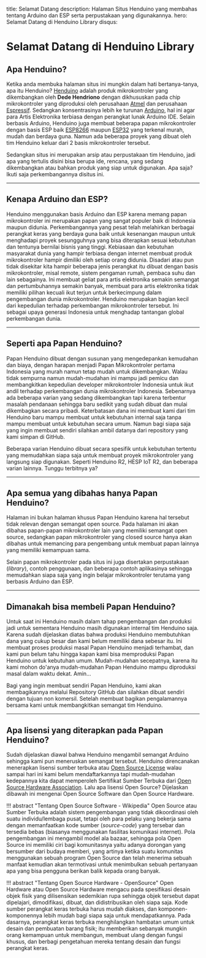 title: Selamat Datang
description: Halaman Situs Henduino yang membahas tentang Arduino dan ESP serta perpustakaan yang digunakannya.
hero: Selamat Datang di Henduino Library
disqus: 

# Selamat Datang di Henduino Library

## Apa Henduino?

Ketika anda membuka halaman situs ini mungkin dalam hati bertanya-tanya, apa itu Henduino? [Henduino][1] adalah produk mikrokontroler yang dikembangkan oleh **Dede Hendriono** dengan dikhususkan pada chip mikrokontroler yang diproduksi oleh perusahaan [Atmel][2] dan perusahaan [Espressif][3]. Sedangkan konsentrasinya lebih ke turunan [Arduino][4], hal ini agar para Artis Elektronika terbiasa dengan perangkat lunak Arduino IDE. Selain berbasis Arduino, Henduino juga membuat beberapa papan mikrokontroler dengan basis ESP baik [ESP8266][5] maupun [ESP32][6] yang terkenal murah, mudah dan berdaya guna. Namun ada beberapa proyek yang dibuat oleh tim Henduino keluar dari 2 basis mikrokontroler tersebut.

Sedangkan situs ini merupakan arsip atau perpustakaan tim Henduino, jadi apa yang tertulis disini bisa berupa ide, rencana, yang sedang dikembangkan atau bahkan produk yang siap untuk digunakan. Apa saja? Ikuti saja perkembangannya disitus ini.

[1]: http://henduino.github.io
[2]: https://www.microchip.com/
[3]: https://www.espressif.com/
[4]: https://www.arduino.cc/
[5]: https://www.espressif.com/en/products/hardware/esp8266ex/overview
[6]: https://www.espressif.com/en/products/hardware/esp32/overview

* * *

## Kenapa Arduino dan ESP?

Henduino menggunakan basis Arduino dan ESP karena memang papan mikrokontroler ini merupakan papan yang sangat populer baik di Indonesia maupun didunia. Perkembangannya yang pesat telah melahirkan berbagai perangkat keras yang berdaya guna baik untuk kesenangan maupun untuk menghadapi proyek sesungguhnya yang bisa diterapkan sesuai kebutuhan dan tentunya bernilai bisnis yang tinggi. Kebiasaan dan kebutuhan masyarakat dunia yang hampir terbiasa dengan internet membuat produk mikrokontroler hampir dimiliki oleh setiap orang didunia. Disadari atau pun tidak disekitar kita hampir beberapa jenis perangkat itu dibuat dengan basis mikrokontroler, misal remote, sistem pengaman rumah, pembaca suhu dan lain sebagainya. Ini membuat geliat para artis elektronika semakin semangat dan pertumbuhannya semakin banyak, membuat para artis elektronika tidak memiliki pilihan kecuali ikut terjun untuk berkecimpung dalam pengembangan dunia mikrokontroler. Henduino merupakan bagian kecil dari kepedulian terhadap perkembangan mikrokontroler tersebut. Ini sebagai upaya generasi Indonesia untuk menghadap tantangan global perkembangan dunia.

* * *

## Seperti apa Papan Henduino?

Papan Henduino dibuat dengan susunan yang mengedepankan kemudahan dan biaya, dengan harapan menjadi Papan Mikrokontroler pertama Indonesia yang murah namun tetap mudah untuk dikembangkan. Walau tidak sempurna namun mudah-mudahan ini mampu jadi pemicu dan membangkitkan kepedulian developer mikrokontroler Indonesia untuk ikut andil terhadap perkembangan dunia mikrokontroler Indonesia.
Sebenarnya ada beberapa varian yang sedang dikembangkan tapi karena terbentur masalah pendanaan sehingga baru sedikit yang sudah dibuat dan mulai dikembagkan secara pribadi. Keterbatasan dana ini membuat kami dari tim Henduino baru mampu membuat untuk kebutuhan internal saja tanpa mampu membuat untuk kebutuhan secara umum. Namun bagi siapa saja yang ingin membuat sendiri silahkan ambil datanya dari repository yang kami simpan di GitHub.

Beberapa varian Henduino dibuat secara spesifik untuk kebutuhan tertentu yang memudahkan siapa saja untuk membuat proyek mikrokontroler yang langsung siap digunakan. Seperti Henduino R2, HESP IoT R2, dan beberapa varian lainnya. Tunggu terbitnya ya? 

* * *

## Apa semua yang dibahas hanya Papan Henduino?

Halaman ini bukan halaman khusus Papan Henduino karena hal tersebut tidak relevan dengan semangat open source. Pada halaman ini akan dibahas papan-papan mikrokontroler lain yang memiliki semangat open source, sedangkan papan mikrokontroler yang closed source hanya akan dibahas untuk memancing para pengembang untuk membuat papan lainnya yang memiliki kemampuan sama.

Selain papan mikrokontroler pada situs ini juga disertakan perpustakaan (*library*), contoh penggunaan, dan beberapa contoh aplikasinya sehingga memudahkan siapa saja yang ingin belajar mikrokontroler terutama yang berbasis Arduino dan ESP.

* * *

## Dimanakah bisa membeli Papan Henduino?

Untuk saat ini Henduino masih dalam tahap pengembangan dan produksi jadi untuk sementara Henduino masih digunakan internal tim Henduino saja. Karena sudah dijelaskan diatas bahwa produksi Henduino membutuhkan dana yang cukup besar dan kami belum memiliki dana sebesar itu. Ini membuat proses produksi masal Papan Henduino menjadi terhambat, dan kami pun belum tahu hingga kapan kami bisa memproduksi Papan Henduino untuk kebutuhan umum. Mudah-mudahan secepatnya, karena itu kami mohon do'anya mudah-mudahan Papan Henduino mampu diproduksi masal dalam waktu dekat. Amin...

Bagi yang ingin membuat sendiri Papan Henduino, kami akan membagikannya melalui Repository GitHub dan silahkan dibuat sendiri dengan tujuan non komersil. Setelah membuat bagikan pengalamannya bersama kami untuk membangkitkan semangat tim Henduino.

* * *

## Apa lisensi yang diterapkan pada Papan Henduino?

Sudah dijelaskan diawal bahwa Henduino mengambil semangat Arduino sehingga kami pun meneruskan semangat tersebut. Henduino direncanakan menerapkan lisensi sumber terbuka atau [Open Source License][7] walau sampai hari ini kami belum mendaftarkannya tapi mudah-mudahan kedepannya kita dapat memperoleh Sertifikat Sumber Terbuka dari [Open Source Hardware Association][8]. Lalu apa lisensi Open Source? Dijelaskan dibawah ini mengenai Open Source Software dan Open Source Hardware.

!!! abstract "Tentang Open Source Software - Wikipedia"
	Open Source atau Sumber Terbuka adalah sistem pengembangan yang tidak dikoordinasi oleh suatu individu/lembaga pusat, tetapi oleh para pelaku yang bekerja sama dengan memanfaatkan kode sumber (*source-code*) yang tersebar dan tersedia bebas (biasanya menggunakan fasilitas komunikasi internet). Pola pengembangan ini mengambil model ala bazaar, sehingga pola Open Source ini memiliki ciri bagi komunitasnya yaitu adanya dorongan yang bersumber dari budaya memberi, yang artinya ketika suatu komunitas menggunakan sebuah program Open Source dan telah menerima sebuah manfaat kemudian akan termotivasi untuk menimbulkan sebuah pertanyaan apa yang bisa pengguna berikan balik kepada orang banyak.

!!! abstract "Tentang Open Source Hardware - OpenSource"
	Open Hardware atau Open Source Hardware mengacu pada spesifikasi desain objek fisik yang dilisensikan sedemikian rupa sehingga objek tersebut dapat dipelajari, dimodifikasi, dibuat, dan didistribusikan oleh siapa saja. Kode sumber perangkat keras terbuka harus mudah diakses, dan komponen-komponennya lebih mudah bagi siapa saja untuk mendapatkannya. Pada dasarnya, perangkat keras terbuka menghilangkan hambatan umum untuk desain dan pembuatan barang fisik; itu memberikan sebanyak mungkin orang kemampuan untuk membangun, membuat ulang dengan fungsi khusus, dan berbagi pengetahuan mereka tentang desain dan fungsi perangkat keras.

[7]: https://opensource.com
[8]: https://www.oshwa.org/